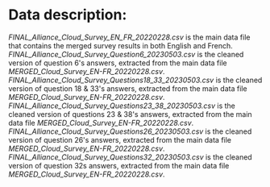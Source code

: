 # Data description:

*FINAL_Alliance_Cloud_Survey_EN_FR_20220228.csv* is the main data file that contains the merged survey results in both English and French.
*FINAL_Alliance_Cloud_Survey_Question6_20230503.csv* is the cleaned version of question 6's answers, extracted from the main data file *MERGED_Cloud_Survey_EN-FR_20220228.csv*.
*FINAL_Alliance_Cloud_Survey_Questions18_33_20230503.csv* is the cleaned version of question 18 & 33's answers, extracted from the main data file *MERGED_Cloud_Survey_EN-FR_20220228.csv*.
*FINAL_Alliance_Cloud_Survey_Questions23_38_20230503.csv* is the cleaned version of questions 23 & 38's answers, extracted from the main data file *MERGED_Cloud_Survey_EN-FR_20220228.csv*.
*FINAL_Alliance_Cloud_Survey_Questions26_20230503.csv* is the cleaned version of question 26's answers, extracted from the main data file *MERGED_Cloud_Survey_EN-FR_20220228.csv*.
*FINAL_Alliance_Cloud_Survey_Questions32_20230503.csv* is the cleaned version of question 32s answers, extracted from the main data file *MERGED_Cloud_Survey_EN-FR_20220228.csv*.
